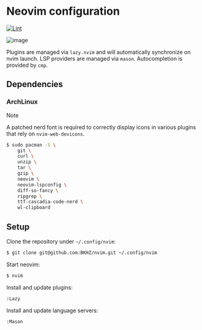 # Neovim configuration
[![Lint](https://github.com/BKHZ/nvim/actions/workflows/lint.yml/badge.svg?branch=main)](https://github.com/BKHZ/nvim/actions/workflows/lint.yml)

![image](https://github.com/user-attachments/assets/dc476306-28bb-4735-abcd-693b44bd33b7)

Plugins are managed via `lazy.nvim` and will automatically synchronize on nvim launch. LSP providers are managed via
`mason`. Autocompletion is provided by `cmp`.

## Dependencies

### ArchLinux

> [!NOTE]
> A patched nerd font is required to correctly display icons in various plugins that rely on `nvim-web-devicons`.

```bash
$ sudo pacman -S \
	git \
	curl \
	unzip \
	tar \
	gzip \
	neovim \
	neovim-lspconfig \
	diff-so-fancy \
	ripgrep \
	ttf-cascadia-code-nerd \
	wl-clipboard
```

## Setup

Clone the repository under `~/.config/nvim`:
```bash
$ git clone git@github.com:BKHZ/nvim.git ~/.config/nvim
```

Start neovim:
```bash
$ nvim
```

Install and update plugins:
```bash
:Lazy
```

Install and update language servers:
```bash
:Mason
```
